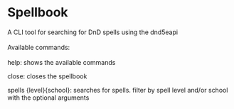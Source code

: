 # Spellbook

A CLI tool for searching for DnD spells using the dnd5eapi<br/>
<br/>
Available commands:<br/>
<br/>
help: shows the available commands<br/>

close: closes the spellbook<br/>

spells {level}{school}: searches for spells. filter by spell level and/or school with the optional arguments<br/>
